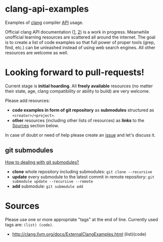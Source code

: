 # clang-api-examples

Examples of [clang](http://clang.llvm.org/) compiler [API](http://clang.llvm.org/docs/Tooling.html) usage.

Official clang API documentation ([1](http://clang.llvm.org/docs/index.html), [2](http://clang.llvm.org/doxygen)) is a work in progress. Meanwhile unofficial learning resources are scattered all around the internet. The goal is to create a list of code examples so that full power of proper tools (grep, find, etc.) can be unleashed instead of using web search engines. All other resources are welcome as well.

# Looking forward to pull-requests!

Current stage is **initial hoarding**. All **freely available** resources (no matter their state, age, clang compatibility or ability to build) are very welcome.

Please add resources:

* **code examples in form of git repository** as **submodules** structured as `<creator>/<project>`.
* **other** resources (including other lists of resources) as **links** to the [Sources](#sources) section below.

In case of doubt or need of help please create an [issue](../../issues/new) and let's discuss it.

## git submodules
[How to dealing with git submodules?](https://git-scm.com/book/en/v2/Git-Tools-Submodules)

* **clone** whole repository including submodules: `git clone --recursive`
* **update** every submodule to the latest commit in remote repository: `git submodule update --recursive --remote`
* **add** submodule: `git submodule add`

# Sources

Please use one or more appropriate "tags" at the end of line. Currently used tags are: `(list) (code)`.

* http://clang.llvm.org/docs/ExternalClangExamples.html (list)(code)
